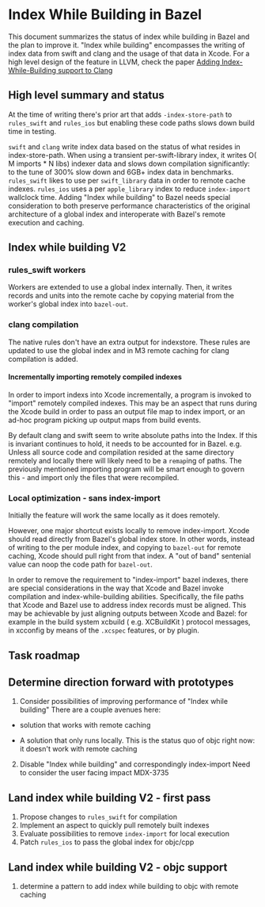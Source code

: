 # Index While Building in Bazel

This document summarizes the status of index while building in Bazel and the
plan to improve it. "Index while building" encompasses the writing of index data
from swift and clang and the usage of that data in Xcode.
For a high level design of the feature in LLVM, check the paper [Adding Index-While-Building support to Clang](https://docs.google.com/document/d/1cH2sTpgSnJZCkZtJl1aY-rzy4uGPcrI-6RrUpdATO2Q/edit)

## High level summary and status

At the time of writing there's prior art that adds `-index-store-path` to
`rules_swift` and `rules_ios` but enabling these code paths slows down build
time in testing.

`swift` and `clang` write index data based on the status of what resides in
index-store-path. When using a transient per-swift-library index, it writes O(
M imports * N libs) indexer data and slows down compilation significantly: to
the tune of 300% slow down and 6GB+ index data in benchmarks. `rules_swift`
likes to use per `swift_library` data in order to remote cache indexes.
`rules_ios` uses a per `apple_library` index to reduce `index-import` wallclock
time.  Adding "Index while building" to Bazel needs special consideration to
both preserve performance characteristics of the original architecture of a
global index and interoperate with Bazel's remote execution and caching.

## Index while building V2

### rules_swift workers

Workers are extended to use a global index internally. Then, it writes records
and units into the remote cache by copying material from the worker's global
index into `bazel-out`. 

### clang compilation

The native rules don't have an extra output for indexstore. These rules are
updated to use the global index and in M3 remote caching for clang compilation
is added.


#### Incrementally importing remotely compiled indexes

In order to import indexs into Xcode incrementally, a program is invoked to
"import" remotely compiled indexes. This may be an aspect that runs during the
Xcode build in order to pass an output file map to index import, or an ad-hoc
program picking up output maps from build events.

By default clang and swift seem to write absolute paths into the Index. If this
is invariant continues to hold, it needs to be accounted for in Bazel. e.g.
Unless all source code and compilation resided at the same directory remotely
and locally there will likely need to be a `remap`ing of paths. The previously
mentioned importing program will be smart enough to govern this - and import
only the files that were recompiled.

### Local optimization - sans index-import

Initially the feature will work the same locally as it does remotely.

However, one major shortcut exists locally to remove index-import. Xcode should
read directly from Bazel's global index store. In other words, instead of
writing to the per module index, and copying to `bazel-out` for remote caching,
Xcode should pull right from that index. A "out of band" sentenial value can noop
the code path for `bazel-out`.

In order to remove the requirement to "index-import" bazel indexes, there are
special considerations in the way that Xcode and Bazel invoke compilation and
index-while-building abilities. Specifically, the file paths that Xcode and
Bazel use to address index records must be aligned. This may be achievable by
just aligning outputs between Xcode and Bazel: for example in the build system
xcbuild ( e.g. XCBuildKit ) protocol messages, in xcconfig by means of the
`.xcspec` features, or by plugin.


## Task roadmap 


## Determine direction forward with prototypes
1. Consider possibilities of improving performance of "Index while building"
There are a couple avenues here:

- solution that works with remote caching

- A solution that only runs locally. This is the status quo of objc right
now: it doesn't work with remote caching

2. Disable "Index while building" and correspondingly index-import
Need to consider the user facing impact  MDX-3735


## Land index while building V2 - first pass

1. Propose changes to `rules_swift` for compilation
2. Implement an aspect to quickly pull remotely built indexes
3. Evaluate possibilities to remove `index-import` for local execution
4. Patch `rules_ios` to pass the global index for objc/cpp

## Land index while building V2 - objc support
1. determine a pattern to add index while building to objc with remote caching
